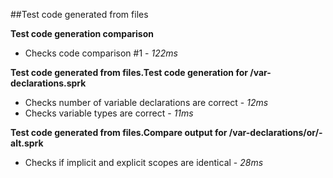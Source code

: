 ##Test code generated from files

**Test code generation comparison**
- Checks code comparison #1 - *122ms* 


**Test code generated from files.Test code generation for /var-declarations.sprk**
- Checks number of variable declarations are correct - *12ms* 
- Checks variable types are correct - *11ms* 


**Test code generated from files.Compare output for /var-declarations/or/-alt.sprk**
- Checks if implicit and explicit scopes are identical - *28ms* 


